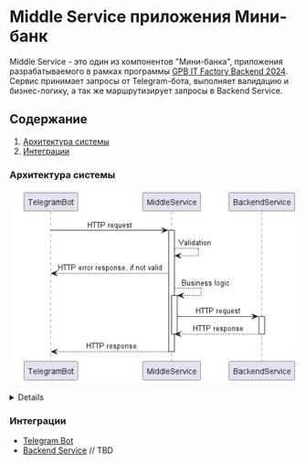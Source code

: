 # Middle Service приложения Мини-банк

Middle Service - это один из компонентов "Мини-банка", приложения разрабатываемого в рамках программы [GPB IT Factory Backend 2024](https://gpb.fut.ru/itfactory/backend).
Сервис принимает запросы от Telegram-бота, выполняет валидацию и бизнес-логику, а так же маршрутизирует запросы в Backend Service.


## Содержание

1. [Архитектура системы](#архитектура-системы)
2. [Интеграции](#интеграции)


### Архитектура системы

![](src/main/resources/project/architecture.png)

<details>

```plantuml
@startuml architecture
skinparam sequenceMessageAlign center
skinparam ParticipantPadding 20

participant TelegramBot
participant MiddleService
participant BackendService

TelegramBot -> MiddleService: HTTP request
activate MiddleService

MiddleService --> MiddleService: Validation
TelegramBot <-- MiddleService: HTTP error response, if not valid

MiddleService --> MiddleService: Business logic
activate MiddleService

MiddleService -> BackendService: HTTP request
activate BackendService

BackendService --> MiddleService: HTTP response
deactivate BackendService
deactivate MiddleService

MiddleService --> TelegramBot: HTTP response
deactivate MiddleService

@enduml
```
</details>


### Интеграции

- [Telegram Bot](https://github.com/gpb-it-factory/gladskoy-telegram-bot)
- [Backend Service]() // TBD
